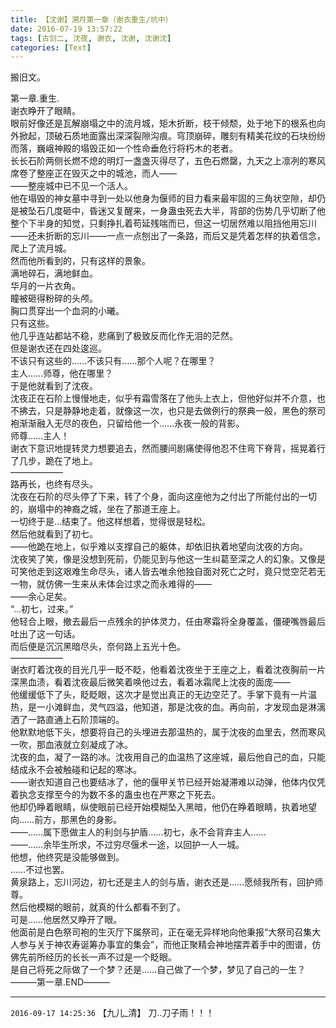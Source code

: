 ```yaml
---
title: 【沈谢】溯月第一章（谢衣重生/坑中）
date: 2016-07-19 13:57:22
tags: [古剑二, 沈夜, 谢衣, 沈谢, 沈谢沈]
categories: [Text]
---
```


<p dir="ltr"  >搬旧文。</p> 
<p dir="ltr"  >第一章.重生.<br />谢衣睁开了眼睛。<br />眼前好像还是瓦解崩塌之中的流月城，矩木折断，枝干倾颓，处于地下的根系也向外掀起，顶破石质地面露出深深裂隙沟痕。穹顶崩碎，雕刻有精美花纹的石块纷纷而落，巍峨神殿的塌毁正如一个性命垂危行将朽木的老者。<br />长长石阶两侧长燃不熄的明灯一盏盏灭得尽了，五色石燃罄，九天之上凛冽的寒风席卷了整座正在毁灭之中的城池，而人――<br />――整座城中已不见一个活人。<br />他在塌毁的神女墓中寻到一处以他身为偃师的目力看来最牢固的三角状空隙，却仍是被坠石几度砸中，昏迷又复醒来，一身蛊虫死去大半，背部的伤势几乎切断了他整个下半身的知觉，只剩挣扎着苟延残喘而已，但这一切居然难以阻挡他用忘川――还未折断的忘川――一点一点刨出了一条路，而后又是凭着怎样的执着信念，爬上了流月城。<br />然而他所看到的，只有这样的景象。<br />满地碎石，满地鲜血。<br />华月的一片衣角。<br />瞳被砸得粉碎的头颅。<br />胸口贯穿出一个血洞的小曦。<br />只有这些。<br />他几乎连站都站不稳，悲痛到了极致反而化作无泪的茫然。<br />但是谢衣还在四处逡巡。<br />不该只有这些的……不该只有……那个人呢？在哪里？<br />主人……师尊，他在哪里？<br />于是他就看到了沈夜。<br />沈夜正在石阶上慢慢地走，似乎有霜雪落在了他头上衣上，但他好似并不介意，也不拂去，只是静静地走着，就像这一次，也只是去做例行的祭典一般，黑色的祭司袍渐渐融入无尽的夜色，只留给他一个……永夜一般的背影。<br />师尊……主人！<br />谢衣下意识地提转灵力想要追去，然而腰间剧痛使得他忍不住弯下脊背，摇晃着行了几步，跪在了地上。<br />――――――<br />路再长，也终有尽头。<br />沈夜在石阶的尽头停了下来，转了个身，面向这座他为之付出了所能付出的一切的，崩塌中的神裔之城，坐在了那道王座上。<br />一切终于是…结束了。他这样想着，觉得很是轻松。<br />然后他就看到了初七。<br />――他跪在地上，似乎难以支撑自己的躯体，却依旧执着地望向沈夜的方向。<br />沈夜笑了笑，像是没想到死前，仍能见到与他这一生纠葛至深之人的幻象。又像是可笑他走到这艰难生命尽头，诸人皆去唯余他独自面对死亡之时，竟只觉空茫若无一物，就仿佛一生来从未体会过求之而永难得的――<br />――余心足矣。<br />“…初七，过来。”<br />他轻合上眼，撤去最后一点残余的护体灵力，任由寒霜将全身覆盖，僵硬嘴唇最后吐出了这一句话。<br />而后便是沉沉黑暗尽头，奈何路上五光十色。<br />――――――<br />谢衣盯着沈夜的目光几乎一眨不眨，他看着沈夜坐于王座之上，看着沈夜胸前一片深黑血渍，看着沈夜最后微笑着唤他过去，看着冰霜爬上沈夜的面庞――<br />他缓缓低下了头，眨眨眼，这次才是觉出真正的无边空茫了。手掌下竟有一片温热，是一小滩鲜血，灵气四溢，他知道，那是沈夜的血。再向前，才发现血是淋漓洒了一路直通上石阶顶端的。<br />他默默地低下头，想要将自己的头埋进去那温热的，属于沈夜的血里去，然而寒风一吹，那血液就立刻凝成了冰。<br />沈夜的血，凝了一路的冰。沈夜用自己的血温热了这座城，最后他自己的血，只能结成永不会被触碰和记起的寒冰。<br />――谢衣知道自己也要结冰了，他的偃甲关节已经开始凝滞难以动弹，他体内仅凭着执念支撑至今的为数不多的蛊虫也在严寒之下死去。<br />他却仍睁着眼睛，纵使眼前已经开始模糊坠入黑暗，他仍在睁着眼睛，执着地望向……前方，那黑色的身影。<br />――……属下愿做主人的利剑与护盾……初七，永不会背弃主人……<br />――……余毕生所求，不过穷尽偃术一途，以回护一人一城。<br />他想，他终究是没能够做到。<br />……不过也罢。<br />黄泉路上，忘川河边，初七还是主人的剑与盾，谢衣还是……愿倾我所有，回护师尊。<br />然后他模糊的眼前，就真的什么都看不到了。<br />可是……他居然又睁开了眼。<br />他面前是白色祭司袍的生灭厅下属祭司，正在毫无异样地向他秉报“大祭司召集大人参与关于神农寿诞筹办事宜的集会”，而他正聚精会神地摆弄着手中的图谱，仿佛先前所经历的长长一声不过是一个眨眼。<br />是自己将死之际做了一个梦？还是……自己做了一个梦，梦见了自己的一生？<br />―――第一章.END―――</p>

<!-- more -->

---

`2016-09-17 14:25:36` 【九儿\_清】 刀..刀子雨！！！
